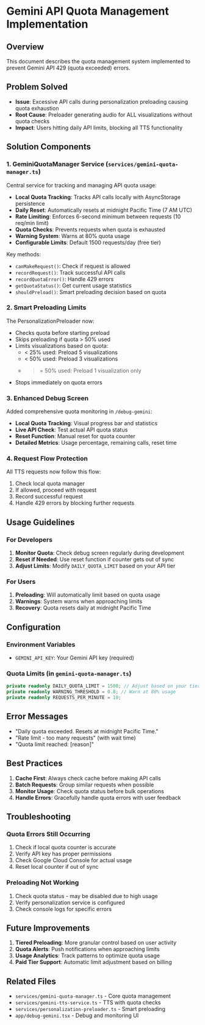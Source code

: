 # Gemini API Quota Management Implementation

## Overview
This document describes the quota management system implemented to prevent Gemini API 429 (quota exceeded) errors.

## Problem Solved
- **Issue**: Excessive API calls during personalization preloading causing quota exhaustion
- **Root Cause**: Preloader generating audio for ALL visualizations without quota checks
- **Impact**: Users hitting daily API limits, blocking all TTS functionality

## Solution Components

### 1. GeminiQuotaManager Service (`services/gemini-quota-manager.ts`)
Central service for tracking and managing API quota usage:

- **Local Quota Tracking**: Tracks API calls locally with AsyncStorage persistence
- **Daily Reset**: Automatically resets at midnight Pacific Time (7 AM UTC)
- **Rate Limiting**: Enforces 6-second minimum between requests (10 req/min limit)
- **Quota Checks**: Prevents requests when quota is exhausted
- **Warning System**: Warns at 80% quota usage
- **Configurable Limits**: Default 1500 requests/day (free tier)

Key methods:
- `canMakeRequest()`: Check if request is allowed
- `recordRequest()`: Track successful API calls
- `recordQuotaError()`: Handle 429 errors
- `getQuotaStatus()`: Get current usage statistics
- `shouldPreload()`: Smart preloading decision based on quota

### 2. Smart Preloading Limits
The PersonalizationPreloader now:
- Checks quota before starting preload
- Skips preloading if quota > 50% used
- Limits visualizations based on quota:
  - < 25% used: Preload 5 visualizations
  - < 50% used: Preload 3 visualizations
  - >= 50% used: Preload 1 visualization only
- Stops immediately on quota errors

### 3. Enhanced Debug Screen
Added comprehensive quota monitoring in `/debug-gemini`:
- **Local Quota Tracking**: Visual progress bar and statistics
- **Live API Check**: Test actual API quota status
- **Reset Function**: Manual reset for quota counter
- **Detailed Metrics**: Usage percentage, remaining calls, reset time

### 4. Request Flow Protection
All TTS requests now follow this flow:
1. Check local quota manager
2. If allowed, proceed with request
3. Record successful request
4. Handle 429 errors by blocking further requests

## Usage Guidelines

### For Developers
1. **Monitor Quota**: Check debug screen regularly during development
2. **Reset if Needed**: Use reset function if counter gets out of sync
3. **Adjust Limits**: Modify `DAILY_QUOTA_LIMIT` based on your API tier

### For Users
1. **Preloading**: Will automatically limit based on quota usage
2. **Warnings**: System warns when approaching limits
3. **Recovery**: Quota resets daily at midnight Pacific Time

## Configuration

### Environment Variables
- `GEMINI_API_KEY`: Your Gemini API key (required)

### Quota Limits (in `gemini-quota-manager.ts`)
```typescript
private readonly DAILY_QUOTA_LIMIT = 1500; // Adjust based on your tier
private readonly WARNING_THRESHOLD = 0.8; // Warn at 80% usage
private readonly REQUESTS_PER_MINUTE = 10;
```

## Error Messages
- "Daily quota exceeded. Resets at midnight Pacific Time."
- "Rate limit - too many requests" (with wait time)
- "Quota limit reached: [reason]"

## Best Practices
1. **Cache First**: Always check cache before making API calls
2. **Batch Requests**: Group similar requests when possible
3. **Monitor Usage**: Check quota status before bulk operations
4. **Handle Errors**: Gracefully handle quota errors with user feedback

## Troubleshooting

### Quota Errors Still Occurring
1. Check if local quota counter is accurate
2. Verify API key has proper permissions
3. Check Google Cloud Console for actual usage
4. Reset local counter if out of sync

### Preloading Not Working
1. Check quota status - may be disabled due to high usage
2. Verify personalization service is configured
3. Check console logs for specific errors

## Future Improvements
1. **Tiered Preloading**: More granular control based on user activity
2. **Quota Alerts**: Push notifications when approaching limits
3. **Usage Analytics**: Track patterns to optimize quota usage
4. **Paid Tier Support**: Automatic limit adjustment based on billing

## Related Files
- `services/gemini-quota-manager.ts` - Core quota management
- `services/gemini-tts-service.ts` - TTS with quota checks
- `services/personalization-preloader.ts` - Smart preloading
- `app/debug-gemini.tsx` - Debug and monitoring UI